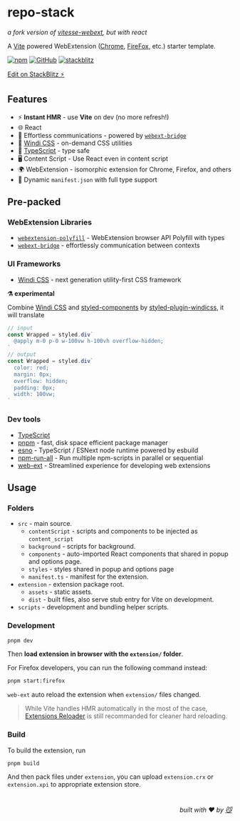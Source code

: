 # repo-stack
*a fork version of [vitesse-webext](https://github.com/antfu/vitesse-webext), but with react*

A [Vite](https://vitejs.dev/) powered WebExtension ([Chrome](https://developer.chrome.com/docs/extensions/reference/), [FireFox](https://addons.mozilla.org/en-US/developers/), etc.) starter template.

[![npm](https://img.shields.io/npm/v/repo-stack)](https://github.com/spring-catponents/webext-template) [![GitHub](https://img.shields.io/github/license/spring-catponents/webext-template)](https://github.com/spring-catponents/webext-template) [![stackblitz](https://img.shields.io/badge/%E2%9A%A1%EF%B8%8Fstackblitz-online-blue)](https://github.com/spring-catponents/webext-template)

[Edit on StackBlitz ⚡️](https://stackblitz.com/github/JiangWeixian/templates/tree/master/packages/webext-template)

## Features

- ⚡️ **Instant HMR** - use **Vite** on dev (no more refresh!)
- 🌐 React
- 💬 Effortless communications - powered by [`webext-bridge`](https://github.com/antfu/webext-bridge)
- 🍃 [Windi CSS](https://windicss.org/) - on-demand CSS utilities
- 🦾 [TypeScript](https://www.typescriptlang.org/) - type safe
- 🖥 Content Script - Use React even in content script
- 🌍 WebExtension - isomorphic extension for Chrome, Firefox, and others
- 📃 Dynamic `manifest.json` with full type support

## Pre-packed

### WebExtension Libraries

- [`webextension-polyfill`](https://github.com/mozilla/webextension-polyfill) - WebExtension browser API Polyfill with types
- [`webext-bridge`](https://github.com/antfu/webext-bridge) - effortlessly communication between contexts

### UI Frameworks

- [Windi CSS](https://github.com/windicss/windicss) - next generation utility-first CSS framework

**⚗️ experimental**

Combine [Windi CSS](https://github.com/windicss/windicss) and [styled-components](https://styled-components.com/) by [styled-plugin-windicss](https://github.com/JiangWeixian/vite-plugin-styled-windicss), it will translate

```ts
// input
const Wrapped = styled.div`
  @apply m-0 p-0 w-100vw h-100vh overflow-hidden;
`
// output
const Wrapped = styled.div`
  color: red;
  margin: 0px;
  overflow: hidden;
  padding: 0px;
  width: 100vw;
`
```

### Dev tools

- [TypeScript](https://www.typescriptlang.org/)
- [pnpm](https://pnpm.js.org/) - fast, disk space efficient package manager
- [esno](https://github.com/antfu/esno) - TypeScript / ESNext node runtime powered by esbuild
- [npm-run-all](https://github.com/mysticatea/npm-run-all) - Run multiple npm-scripts in parallel or sequential
- [web-ext](https://github.com/mozilla/web-ext) - Streamlined experience for developing web extensions

## Usage

### Folders

- `src` - main source.
  - `contentScript` - scripts and components to be injected as `content_script`
  - `background` - scripts for background.
  - `components` - auto-imported React components that shared in popup and options page.
  - `styles` - styles shared in popup and options page
  - `manifest.ts` - manifest for the extension.
- `extension` - extension package root.
  - `assets` - static assets.
  - `dist` - built files, also serve stub entry for Vite on development.
- `scripts` - development and bundling helper scripts.

### Development

```bash
pnpm dev
```

Then **load extension in browser with the `extension/` folder**.

For Firefox developers, you can run the following command instead:

```bash
pnpm start:firefox
```

`web-ext` auto reload the extension when `extension/` files changed.

> While Vite handles HMR automatically in the most of the case, [Extensions Reloader](https://chrome.google.com/webstore/detail/fimgfedafeadlieiabdeeaodndnlbhid) is still recommanded for cleaner hard reloading.

### Build

To build the extension, run

```bash
pnpm build
```

And then pack files under `extension`, you can upload `extension.crx` or `extension.xpi` to appropriate extension store.

# 
<div align='right'>

*built with ❤️ by [😼](https://github.com/spring-catponents/templates)*

</div>
